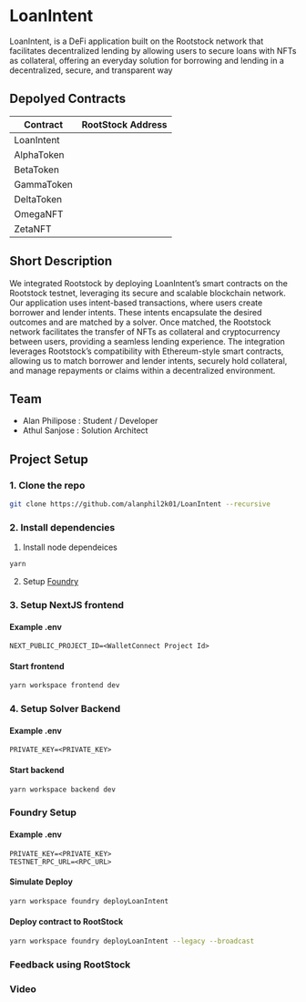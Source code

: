 # LoanIntent

LoanIntent, is a DeFi application built on the Rootstock network that facilitates decentralized lending by allowing users to secure loans with NFTs as collateral, offering an everyday solution for borrowing and lending in a decentralized, secure, and transparent way

## Depolyed Contracts
| Contract | RootStock Address |
|------------------|------------------|
| LoanIntent  |   |
| AlphaToken  |  |
| BetaToken  |   |
| GammaToken  |   |
| DeltaToken  |   |
| OmegaNFT  |   |
| ZetaNFT  |   |


## Short Description
We integrated Rootstock by deploying LoanIntent’s smart contracts on the Rootstock testnet, leveraging its secure and scalable blockchain network. Our application uses intent-based transactions, where users create borrower and lender intents. These intents encapsulate the desired outcomes and are matched by a solver. Once matched, the Rootstock network facilitates the transfer of NFTs as collateral and cryptocurrency between users, providing a seamless lending experience. The integration leverages Rootstock’s compatibility with Ethereum-style smart contracts, allowing us to match borrower and lender intents, securely hold collateral, and manage repayments or claims within a decentralized environment.

## Team
* Alan Philipose : Student /  Developer
* Athul Sanjose : Solution Architect

## Project Setup

### 1. Clone the repo
```sh
git clone https://github.com/alanphil2k01/LoanIntent --recursive
```

### 2. Install dependencies
1. Install node dependeices
```sh
yarn
```
2. Setup [Foundry](https://book.getfoundry.sh/getting-started/installation)

### 3. Setup NextJS frontend
#### Example .env
```
NEXT_PUBLIC_PROJECT_ID=<WalletConnect Project Id>
```
#### Start frontend
```sh
yarn workspace frontend dev
```

### 4. Setup Solver Backend
#### Example .env
```
PRIVATE_KEY=<PRIVATE_KEY>
```
#### Start backend
```sh
yarn workspace backend dev
```

### Foundry Setup
#### Example .env
```
PRIVATE_KEY=<PRIVATE_KEY>
TESTNET_RPC_URL=<RPC_URL>
```
#### Simulate Deploy
```sh
yarn workspace foundry deployLoanIntent
```
#### Deploy contract to RootStock
```sh
yarn workspace foundry deployLoanIntent --legacy --broadcast
```

### Feedback using RootStock

### Video
